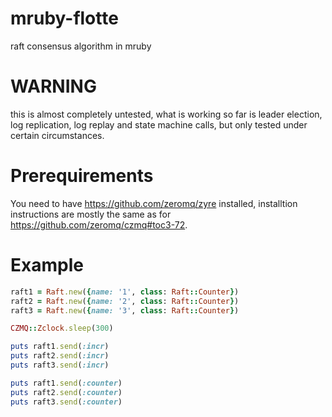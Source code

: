 # mruby-flotte
raft consensus algorithm in mruby

WARNING
=======
this is almost completely untested, what is working so far is leader election, log replication, log replay and state machine calls, but only tested under certain circumstances.

Prerequirements
===============
You need to have https://github.com/zeromq/zyre installed, installtion instructions are mostly the same as for https://github.com/zeromq/czmq#toc3-72.

Example
=======

```ruby
raft1 = Raft.new({name: '1', class: Raft::Counter})
raft2 = Raft.new({name: '2', class: Raft::Counter})
raft3 = Raft.new({name: '3', class: Raft::Counter})

CZMQ::Zclock.sleep(300)

puts raft1.send(:incr)
puts raft2.send(:incr)
puts raft3.send(:incr)

puts raft1.send(:counter)
puts raft2.send(:counter)
puts raft3.send(:counter)

```

